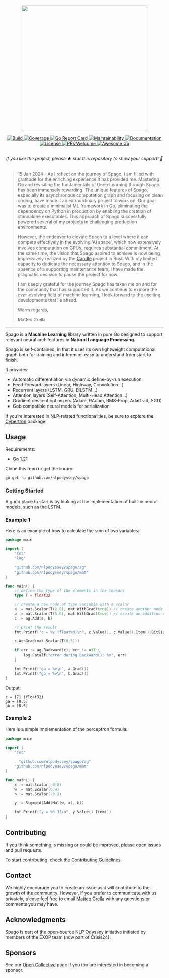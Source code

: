 <p align="center">
    <br>
    <img src="https://github.com/nlpodyssey/spago/blob/main/assets/spago_logo.png" width="400"/>
    <br>
<p>
<p align="center">
    <a href="https://github.com/nlpodyssey/spago/actions/workflows/go.yml?query=branch%3Amain">
        <img alt="Build" src="https://github.com/nlpodyssey/spago/actions/workflows/go.yml/badge.svg?branch=main">
    </a>
    <a href="https://codecov.io/gh/nlpodyssey/spago">
        <img alt="Coverage" src="https://codecov.io/gh/nlpodyssey/spago/branch/main/badge.svg">
    </a>
    <a href="https://goreportcard.com/report/github.com/nlpodyssey/spago">
        <img alt="Go Report Card" src="https://goreportcard.com/badge/github.com/nlpodyssey/spago">
    </a>
    <a href="https://codeclimate.com/github/nlpodyssey/spago/maintainability">
        <img alt="Maintainability" src="https://api.codeclimate.com/v1/badges/be7350d3eb1a6a8aa503/maintainability">
    </a>
    <a href="https://pkg.go.dev/github.com/nlpodyssey/spago/">
        <img alt="Documentation" src="https://pkg.go.dev/badge/github.com/nlpodyssey/spago/.svg">
    </a>
    <a href="https://opensource.org/licenses/BSD-2-Clause">
        <img alt="License" src="https://img.shields.io/badge/License-BSD%202--Clause-orange.svg">
    </a>
    <a href="http://makeapullrequest.com">
        <img alt="PRs Welcome" src="https://img.shields.io/badge/PRs-welcome-brightgreen.svg?style=flat-square">
    </a>
    <a href="https://github.com/avelino/awesome-go">
        <img alt="Awesome Go" src="https://awesome.re/mentioned-badge.svg">
    </a>
</p>
<p align="center">
    <br>
    <i>If you like the project, please ★ star this repository to show your support! 🤩</i>
    <br>
<br>
<p>

> 15 Jan 2024 - As I reflect on the journey of Spago, I am filled with gratitude for the enriching experience it has provided me. Mastering Go and revisiting the fundamentals of Deep Learning through Spago has been immensely rewarding. The unique features of Spago, especially its asynchronous computation graph and focusing on clean coding, have made it an extraordinary project to work on. Our goal was to create a minimalist ML framework in Go, eliminating the dependency on Python in production by enabling the creation of standalone executables. This approach of Spago successfully powered several of my projects in challenging production environments.
> 
> However, the endeavor to elevate Spago to a level where it can compete effectively in the evolving 'AI space', which now extensively involves computation on GPUs, requires substantial commitment. At the same time, the vision that Spago aspired to achieve is now being impressively realized by the [Candle](https://github.com/huggingface/candle) project in Rust. With my limited capacity to dedicate the necessary attention to Spago, and in the absence of a supporting maintenance team, I have made the pragmatic decision to pause the project for now.
>
> I am deeply grateful for the journey Spago has taken me on and for the community that has supported it. As we continue to explore the ever-evolving field of machine learning, I look forward to the exciting developments that lie ahead.
> 
> Warm regards,
>
> Matteo Grella

---

Spago is a **Machine Learning** library written in pure Go designed to support relevant neural architectures in **Natural
Language Processing**.

Spago is self-contained, in that it uses its own lightweight computational graph both for training and
inference, easy to understand from start to finish. 

It provides:
- Automatic differentiation via dynamic define-by-run execution
- Feed-forward layers (Linear, Highway, Convolution...)
- Recurrent layers (LSTM, GRU, BiLSTM...)
- Attention layers (Self-Attention, Multi-Head Attention...)
- Gradient descent optimizers (Adam, RAdam, RMS-Prop, AdaGrad, SGD)
- Gob compatible neural models for serialization

If you're interested in NLP-related functionalities, be sure to explore the [Cybertron](https://github.com/nlpodyssey/cybertron) package!

## Usage

Requirements:

* [Go 1.21](https://golang.org/dl/)

Clone this repo or get the library:

```console
go get -u github.com/nlpodyssey/spago
```

### Getting Started

A good place to start is by looking at the implementation of built-in neural models, such as the LSTM.

### Example 1
Here is an example of how to calculate the sum of two variables:

```go
package main

import (
	"fmt"
	"log"

	"github.com/nlpodyssey/spago/ag"
	"github.com/nlpodyssey/spago/mat"
)

func main() {
	// define the type of the elements in the tensors
	type T = float32

	// create a new node of type variable with a scalar
	a := mat.Scalar(T(2.0), mat.WithGrad(true)) // create another node of type variable with a scalar
	b := mat.Scalar(T(5.0), mat.WithGrad(true)) // create an addition operator (the calculation is actually performed here)
	c := ag.Add(a, b)

	// print the result
	fmt.Printf("c = %v (float%d)\n", c.Value(), c.Value().Item().BitSize())

	c.AccGrad(mat.Scalar(T(0.5)))

	if err := ag.Backward(c); err != nil {
		log.Fatalf("error during Backward(): %v", err)
	}

	fmt.Printf("ga = %v\n", a.Grad())
	fmt.Printf("gb = %v\n", b.Grad())
}
```

Output:

```console
c = [7] (float32)
ga = [0.5]
gb = [0.5]
```

### Example 2

Here is a simple implementation of the perceptron formula:

```go
package main

import (
	"fmt"
	
	. "github.com/nlpodyssey/spago/ag"
	"github.com/nlpodyssey/spago/mat"
)

func main() {
	x := mat.Scalar(-0.8)
	w := mat.Scalar(0.4)
	b := mat.Scalar(-0.2)

	y := Sigmoid(Add(Mul(w, x), b))

	fmt.Printf("y = %0.3f\n", y.Value().Item())
}
```

## Contributing

If you think something is missing or could be improved, please open issues and pull requests.

To start contributing, check the [Contributing Guidelines](https://github.com/nlpodyssey/spago/blob/main/CONTRIBUTING.md).

## Contact

We highly encourage you to create an issue as it will contribute to the growth of the community. However, if you prefer to communicate with us privately, please feel free to email [Matteo Grella](mailto:matteogrella@gmail.com) with any questions or comments you may have.

## Acknowledgments

Spago is part of the open-source [NLP Odyssey](https://github.com/nlpodyssey) initiative
initiated by members of the EXOP team (now part of Crisis24).

## Sponsors

See our [Open Collective](https://opencollective.com/nlpodyssey/contribute) page if you too are interested in becoming a sponsor.
